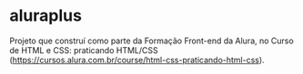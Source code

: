 # aluraplus
Projeto que construí como parte da Formação Front-end da Alura, no Curso de HTML e CSS: praticando HTML/CSS (https://cursos.alura.com.br/course/html-css-praticando-html-css).
